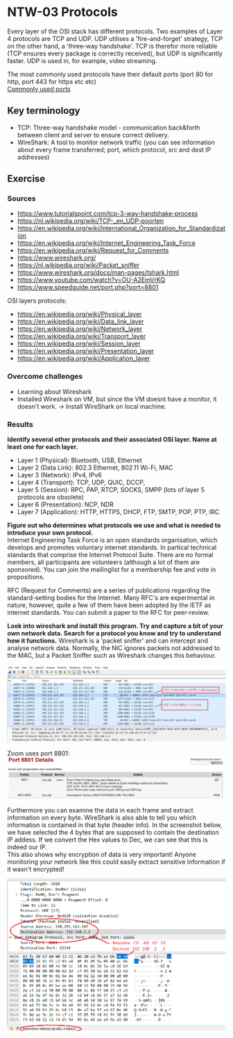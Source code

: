 # NTW-03 Protocols
Every layer of the OSI stack has different protocols. Two examples of Layer 4 protocols are TCP and UDP.
UDP utilises a 'fire-and-forget' strategy, TCP on the other hand, a 'three-way handshake'. TCP is therefor more reliable (TCP ensures every package is correctly received), but UDP is significantly faster.
UDP is used in, for example, video streaming. 

The most commonly used protocols have their default ports (port 80 for http, port 443 for https etc etc)  
[Commonly used ports](https://nl.wikipedia.org/wiki/TCP-_en_UDP-poorten)

## Key terminology
- TCP: Three-way handshake model - communication back&forth between client and server to ensure correct delivery.
- WireShark: A tool to monitor network traffic (you can see information about every frame transferred; port, which protocol, src and dest IP addresses)


## Exercise
### Sources
- https://www.tutorialspoint.com/tcp-3-way-handshake-process
- https://nl.wikipedia.org/wiki/TCP-_en_UDP-poorten
- https://en.wikipedia.org/wiki/International_Organization_for_Standardization
- https://en.wikipedia.org/wiki/Internet_Engineering_Task_Force
- https://en.wikipedia.org/wiki/Request_for_Comments
- https://www.wireshark.org/
- https://nl.wikipedia.org/wiki/Packet_sniffer
- https://www.wireshark.org/docs/man-pages/tshark.html
- https://www.youtube.com/watch?v=OU-A2EmVrKQ
- https://www.speedguide.net/port.php?port=8801


OSI layers protocols:
- https://en.wikipedia.org/wiki/Physical_layer
- https://en.wikipedia.org/wiki/Data_link_layer
- https://en.wikipedia.org/wiki/Network_layer
- https://en.wikipedia.org/wiki/Transport_layer
- https://en.wikipedia.org/wiki/Session_layer
- https://en.wikipedia.org/wiki/Presentation_layer
- https://en.wikipedia.org/wiki/Application_layer

### Overcome challenges
- Learning about Wireshark
- Installed Wireshark on VM, but since the VM doesnt have a monitor, it doesn't work. -> Install WireShark on local machine.

### Results
**Identify several other protocols and their associated OSI layer. Name at least one for each layer.**
- Layer 1 (Physical): Bluetooth, USB, Ethernet  
- Layer 2 (Data Link):  802.3 Ethernet, 802.11 Wi-Fi, MAC  
- Layer 3 (Network):  IPv4, IPv6
- Layer 4 (Transport): TCP, UDP, QUIC, DCCP, 
- Layer 5 (Session): RPC, PAP, RTCP, SOCKS, SMPP (lots of layer 5 protocols are obsolete) 
- Layer 6 (Presentation): NCP, NDR
- Layer 7 (Application): HTTP, HTTPS, DHCP, FTP, SMTP, POP, PTP, IRC

**Figure out who determines what protocols we use and what is needed to introduce your own protocol.**  
Internet Engineering Task Force is an open standards organisation, which develops and promotes voluntary internet standards. In partical technical standards that comprise the Internet Protocol Suite. There are no formal members, all participants are volunteers (although a lot of them are sponsored). You can join the mailinglist for a membership fee and vote in propositions.

RFC (Request for Comments) are a series of publications regarding the standard-setting bodies for the Internet. Many RFC's are experimental in nature, however, quite a few of them have been adopted by the IETF as internet standards. You can submit a paper to the RFC for peer-review.

**Look into wireshark and install this program. Try and capture a bit of your own network data. Search for a protocol you know and try to understand how it functions.**
Wireshark is a 'packet sniffer' and can intercept and analyse network data. Normally, the NIC ignores packets not addressed to the MAC, but a Packet Sniffer such as Wireshark changes this behaviour.

![NTW-03 WireShark](../00_includes/NTW/NTW-03_1.png)  

Zoom uses port 8801:
![NTW-03 Zoom Port](../00_includes/NTW/NTW-03_2.png)  

Furthermore you can examine the data in each frame and extract information on every byte. WireShark is also able to tell you which information is contained in that byte (header info).  In the screenshot below, we have selected the 4 bytes that are supposed to contain the destination IP addess. If we convert the Hex values to Dec, we can see that this is indeed our IP.  
This also shows why encryption of data is very important! Anyone monitoring your network like this could easily extract sensitive information if it wasn't encrypted!

![NTW-03 package](../00_includes/NTW/NTW-03_3.png)  


